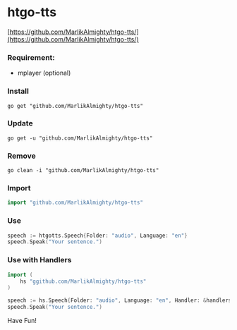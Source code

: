 # htgo-tts
[https://github.com/MarlikAlmighty/htgo-tts/](https://github.com/MarlikAlmighty/htgo-tts/)

### Requirement:
- mplayer (optional)

### Install
```
go get "github.com/MarlikAlmighty/htgo-tts"
```

### Update
```
go get -u "github.com/MarlikAlmighty/htgo-tts"
```

### Remove
```
go clean -i "github.com/MarlikAlmighty/htgo-tts"
```

### Import
```go
import "github.com/MarlikAlmighty/htgo-tts"
```

### Use
```go
speech := htgotts.Speech{Folder: "audio", Language: "en"}
speech.Speak("Your sentence.")
```

### Use with Handlers
```go
import (
    hs "ggithub.com/MarlikAlmighty/htgo-tts"
)

speech := hs.Speech{Folder: "audio", Language: "en", Handler: &handlers.MPlayer{}}
speech.Speak("Your sentence.")
```

Have Fun!